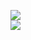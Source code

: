 [![](https://img.shields.io/badge/Made%20With-Github%20Spray-lightgrey.svg?style=for-the-badge&logo=github)](https://github.com/Annihil/github-spray#18750)  
[![](https://i.imgur.com/2DrTn0Z.gif)](https://github.com/Annihil/github-spray)